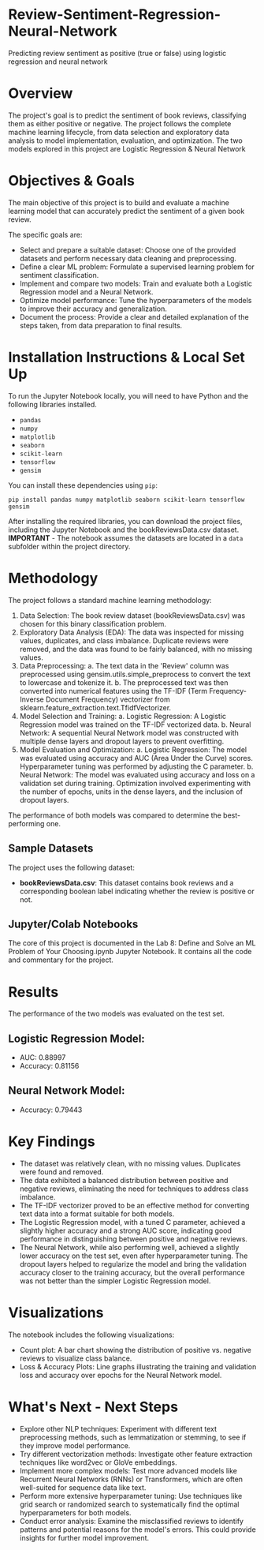 # Review-Sentiment-Regression-Neural-Network
Predicting review sentiment as positive (true or false) using logistic regression and neural network
# Overview
The project's goal is to predict the sentiment of book reviews, classifying them as either positive or negative. The project follows the complete machine learning lifecycle, from data selection and exploratory data analysis to model implementation, evaluation, and optimization.
The two models explored in this project are Logistic Regression & Neural Network
# Objectives & Goals
The main objective of this project is to build and evaluate a machine learning model that can accurately predict the sentiment of a given book review.

The specific goals are:
- Select and prepare a suitable dataset: Choose one of the provided datasets and perform necessary data cleaning and preprocessing.
- Define a clear ML problem: Formulate a supervised learning problem for sentiment classification.
- Implement and compare two models: Train and evaluate both a Logistic Regression model and a Neural Network.
- Optimize model performance: Tune the hyperparameters of the models to improve their accuracy and generalization.
- Document the process: Provide a clear and detailed explanation of the steps taken, from data preparation to final results.
# Installation Instructions & Local Set Up
To run the Jupyter Notebook locally, you will need to have Python and the following libraries installed.
- ```pandas```
- ```numpy```
- ```matplotlib```
- ```seaborn```
- ```scikit-learn```
- ```tensorflow```
- ```gensim```

You can install these dependencies using ```pip```:
```
pip install pandas numpy matplotlib seaborn scikit-learn tensorflow gensim
```
After installing the required libraries, you can download the project files, including the Jupyter Notebook and the bookReviewsData.csv dataset. 
**IMPORTANT** - The notebook assumes the datasets are located in a ```data``` subfolder within the project directory.
# Methodology
The project follows a standard machine learning methodology:
1. Data Selection: The book review dataset (bookReviewsData.csv) was chosen for this binary classification problem.
2. Exploratory Data Analysis (EDA): The data was inspected for missing values, duplicates, and class imbalance. Duplicate reviews were removed, and the data was found to be fairly balanced, with no missing values.
3. Data Preprocessing:
   a. The text data in the 'Review' column was preprocessed using gensim.utils.simple_preprocess to convert the text to lowercase and tokenize it.
   b. The preprocessed text was then converted into numerical features using the TF-IDF (Term Frequency-Inverse Document Frequency) vectorizer from sklearn.feature_extraction.text.TfidfVectorizer.
4. Model Selection and Training:
   a. Logistic Regression: A Logistic Regression model was trained on the TF-IDF vectorized data.
   b. Neural Network: A sequential Neural Network model was constructed with multiple dense layers and dropout layers to prevent overfitting.
5. Model Evaluation and Optimization:
   a. Logistic Regression: The model was evaluated using accuracy and AUC (Area Under the Curve) scores. Hyperparameter tuning was performed by adjusting the C parameter.
   b. Neural Network: The model was evaluated using accuracy and loss on a validation set during training. Optimization involved experimenting with the number of epochs, units in the dense layers, and the inclusion of dropout layers.

The performance of both models was compared to determine the best-performing one.
## Sample Datasets
The project uses the following dataset:
- **bookReviewsData.csv**: This dataset contains book reviews and a corresponding boolean label indicating whether the review is positive or not.
## Jupyter/Colab Notebooks
The core of this project is documented in the Lab 8: Define and Solve an ML Problem of Your Choosing.ipynb Jupyter Notebook. It contains all the code and commentary for the project.
# Results
The performance of the two models was evaluated on the test set.
## Logistic Regression Model:
- AUC: 0.88997
- Accuracy: 0.81156
## Neural Network Model:
- Accuracy: 0.79443

# Key Findings
- The dataset was relatively clean, with no missing values. Duplicates were found and removed.
- The data exhibited a balanced distribution between positive and negative reviews, eliminating the need for techniques to address class imbalance.
- The TF-IDF vectorizer proved to be an effective method for converting text data into a format suitable for both models.
- The Logistic Regression model, with a tuned C parameter, achieved a slightly higher accuracy and a strong AUC score, indicating good performance in distinguishing between positive and negative reviews.
- The Neural Network, while also performing well, achieved a slightly lower accuracy on the test set, even after hyperparameter tuning. The dropout layers helped to regularize the model and bring the validation accuracy closer to the training accuracy, but the overall performance was not better than the simpler Logistic Regression model.

# Visualizations
The notebook includes the following visualizations:
- Count plot: A bar chart showing the distribution of positive vs. negative reviews to visualize class balance.
- Loss & Accuracy Plots: Line graphs illustrating the training and validation loss and accuracy over epochs for the Neural Network model.

# What's Next - Next Steps
- Explore other NLP techniques: Experiment with different text preprocessing methods, such as lemmatization or stemming, to see if they improve model performance.
- Try different vectorization methods: Investigate other feature extraction techniques like word2vec or GloVe embeddings.
- Implement more complex models: Test more advanced models like Recurrent Neural Networks (RNNs) or Transformers, which are often well-suited for sequence data like text.
- Perform more extensive hyperparameter tuning: Use techniques like grid search or randomized search to systematically find the optimal hyperparameters for both models.
- Conduct error analysis: Examine the misclassified reviews to identify patterns and potential reasons for the model's errors. This could provide insights for further model improvement.
